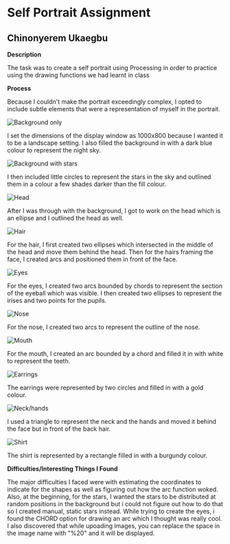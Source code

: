 # Self Portrait Assignment

## Chinonyerem Ukaegbu

**Description**

The task was to create a self portrait using Processing in order to practice using the drawing functions we had learnt in class

**Process**

Because I couldn't make the portrait exceedingly complex, I opted to include subtle elements that were a representation of myself in the portrait.

![Background only](images/Screenshot%20(118).png)

I set the dimensions of the display window as 1000x800 because I wanted it to be a landscape setting. I also filled the background in with a dark blue colour to represent the night sky.

![Background with stars](images/Screenshot%20(119).png)

I then included little circles to represent the stars in the sky and outlined them in a colour a few shades darker than the fill colour.

![Head](images/Screenshot%20(120).png)

After I was through with the background, I got to work on the head which is an ellipse and I outlined the head as well.

![Hair](images/Screenshot%20(121).png)

For the hair, I first created two ellipses which intersected in the middle of the head and move them behind the head. Then for the hairs framing the face, I created arcs and positioned them in front of the face.

![Eyes](images/Screenshot%20(122).png)

For the eyes, I created two arcs bounded by chords to represent the section of the eyeball which was visible. I then created two ellipses to represent the irises and two points for the pupils.

![Nose](images/Screenshot%20(123).png)

For the nose, I created two arcs to represent the outline of the nose.

![Mouth](images/Screenshot%20(124).png)

For the mouth, I created an arc bounded by a chord and filled it in with white to represent the teeth.

![Earrings](images/Screenshot%20(125).png)

The earrings were represented by two circles and filled in with a gold colour.

![Neck/hands](images/Screenshot%20(126).png)

I used a triangle to represent the neck and the hands and moved it behind the face but in front of the back hair.

![Shirt](images/Screenshot%20(127).png)

The shirt is represented by a rectangle filled in with a burgundy colour.

**Difficulties/Interesting Things I Found**

The major difficulties I faced were with estimating the coordinates to indicate for the shapes as well as figuring out how the arc function woked.
Also, at the beginning, for the stars, I wanted the stars to be distributed at random positions in the background but i could not figure out how to do that so I created manual, static stars instead.
While trying to create the eyes, i found the CHORD option for drawing an arc which I thought was really cool.
I also discovered that while upoading images, you can replace the space in the image name with "%20" and it will be displayed.
